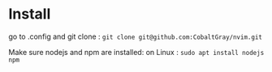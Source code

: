 # Install
go to .config and git clone :
`git clone git@github.com:CobaltGray/nvim.git`

Make sure nodejs and npm are installed:
on Linux :
`sudo apt install nodejs npm`
